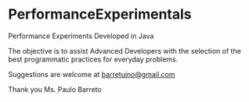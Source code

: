 # PerformanceExperimentals
 Performance Experiments Developed in Java
 
The objective is to assist Advanced Developers with the selection of the best programmatic practices for everyday problems.

Suggestions are welcome at barretuino@gmail.com

Thank you
Ms. Paulo Barreto
